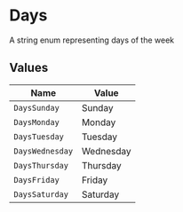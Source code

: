 # Days

A string enum representing days of the week


## Values

| Name            | Value           |
| --------------- | --------------- |
| `DaysSunday`    | Sunday          |
| `DaysMonday`    | Monday          |
| `DaysTuesday`   | Tuesday         |
| `DaysWednesday` | Wednesday       |
| `DaysThursday`  | Thursday        |
| `DaysFriday`    | Friday          |
| `DaysSaturday`  | Saturday        |